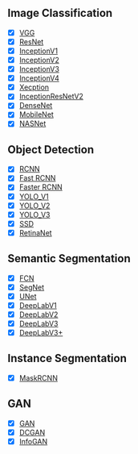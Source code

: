
## Image Classification

- [x] [VGG](https://arxiv.org/abs/1409.1556)
- [x] [ResNet](https://arxiv.org/abs/1512.03385)
- [x] [InceptionV1](https://arxiv.org/abs/1409.4842)
- [x] [InceptionV2](https://arxiv.org/abs/1502.03167)
- [x] [InceptionV3](https://arxiv.org/abs/1512.00567)
- [x] [InceptionV4](https://arxiv.org/abs/1602.07261)
- [x] [Xecption](https://arxiv.org/abs/1610.02357)
- [x] [InceptionResNetV2](https://arxiv.org/abs/1602.07261)
- [x] [DenseNet](https://arxiv.org/abs/1608.06993)
- [x] [MobileNet](https://arxiv.org/abs/1704.04861)
- [x] [NASNet](https://arxiv.org/abs/1707.07012)

## Object Detection
- [x] [RCNN](https://arxiv.org/abs/1311.2524)
- [x] [Fast RCNN](https://arxiv.org/abs/1504.08083)
- [x] [Faster RCNN](https://arxiv.org/abs/1506.01497)
- [x] [YOLO_V1](https://arxiv.org/abs/1506.02640)
- [x] [YOLO_V2](https://arxiv.org/abs/1612.08242)
- [x] [YOLO_V3](https://arxiv.org/abs/1804.02767)
- [x] [SSD](https://arxiv.org/abs/1512.02325)  
- [x] [RetinaNet](https://arxiv.org/abs/1708.02002)

## Semantic Segmentation
- [x] [FCN](https://arxiv.org/abs/1605.06211)
- [x] [SegNet](https://arxiv.org/abs/1511.00561)
- [x] [UNet](https://arxiv.org/abs/1505.04597)
- [x] [DeepLabV1](https://arxiv.org/abs/1412.7062v3)
- [x] [DeepLabV2](https://arxiv.org/abs/1606.00915)
- [x] [DeepLabV3](https://arxiv.org/abs/1706.05587)
- [x] [DeepLabV3+](https://arxiv.org/abs/1802.02611)

## Instance Segmentation
- [x] [MaskRCNN](https://arxiv.org/abs/1703.06870)

## GAN
- [x] [GAN](https://arxiv.org/abs/1406.2661)
- [x] [DCGAN](https://arxiv.org/abs/1511.06434)
- [x] [InfoGAN](https://arxiv.org/abs/1606.03657)

